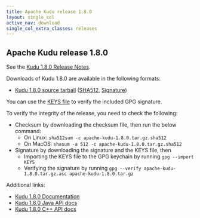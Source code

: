 ```yaml
---
title: Apache Kudu release 1.8.0
layout: single_col
active_nav: download
single_col_extra_classes: releases
---
```


<!--

Licensed to the Apache Software Foundation (ASF) under one
or more contributor license agreements.  See the NOTICE file
distributed with this work for additional information
regarding copyright ownership.  The ASF licenses this file
to you under the Apache License, Version 2.0 (the
"License"); you may not use this file except in compliance
with the License.  You may obtain a copy of the License at

  http://www.apache.org/licenses/LICENSE-2.0

Unless required by applicable law or agreed to in writing,
software distributed under the License is distributed on an
"AS IS" BASIS, WITHOUT WARRANTIES OR CONDITIONS OF ANY
KIND, either express or implied.  See the License for the
specific language governing permissions and limitations
under the License.

-->

## Apache Kudu release 1.8.0

See the [Kudu 1.8.0 Release Notes](docs/release_notes.html).

Downloads of Kudu 1.8.0 are available in the following formats:

* [Kudu 1.8.0 source tarball](https://www.apache.org/dyn/closer.cgi/kudu/1.8.0/apache-kudu-1.8.0.tar.gz)
  ([SHA512](https://www.apache.org/dist/kudu/1.8.0/apache-kudu-1.8.0.tar.gz.sha512),
  [Signature](https://www.apache.org/dist/kudu/1.8.0/apache-kudu-1.8.0.tar.gz.asc))

You can use the [KEYS file](https://www.apache.org/dist/kudu/KEYS) to verify the included GPG signature.

To verify the integrity of the release, you need to check the following:

* Checksum by downloading the checksum file, then run the below command:
    * On Linux: `sha512sum -c apache-kudu-1.8.0.tar.gz.sha512`
    * On MacOS: `shasum -a 512 -c apache-kudu-1.8.0.tar.gz.sha512`
* Signature by downloading the signature and the KEYS file, then
    * Importing the KEYS file to the GPG keychain by running `gpg --import KEYS`
    * Verifying the signature by running `gpg --verify apache-kudu-1.8.0.tar.gz.asc apache-kudu-1.8.0.tar.gz`

Additional links:

* [Kudu 1.8.0 Documentation](docs/)
* [Kudu 1.8.0 Java API docs](apidocs/)
* [Kudu 1.8.0 C++ API docs](cpp-client-api/)

